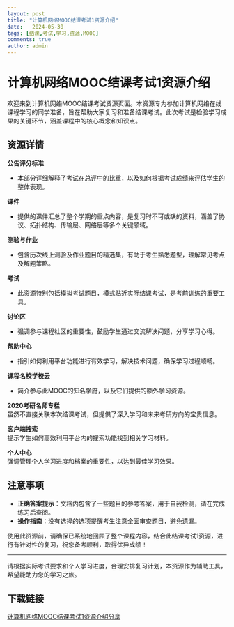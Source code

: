 ```yaml
---
layout: post
title: "计算机网络MOOC结课考试1资源介绍"
date:   2024-05-30
tags: [结课,考试,学习,资源,MOOC]
comments: true
author: admin
---
```

# 计算机网络MOOC结课考试1资源介绍

欢迎来到计算机网络MOOC结课考试资源页面。本资源专为参加计算机网络在线课程学习的同学准备，旨在帮助大家复习和准备结课考试。此次考试是检验学习成果的关键环节，涵盖课程中的核心概念和知识点。

## 资源详情

**公告评分标准**  
- 本部分详细解释了考试在总评中的比重，以及如何根据考试成绩来评估学生的整体表现。
  
**课件**  
- 提供的课件汇总了整个学期的重点内容，是复习时不可或缺的资料，涵盖了协议、拓扑结构、传输层、网络层等多个关键领域。

**测验与作业**  
- 包含历次线上测验及作业题目的精选集，有助于考生熟悉题型，理解常见考点及解题策略。

**考试**  
- 此资源特别包括模拟考试题目，模式贴近实际结课考试，是考前训练的重要工具。

**讨论区**  
- 强调参与课程社区的重要性，鼓励学生通过交流解决问题，分享学习心得。

**帮助中心**  
- 指引如何利用平台功能进行有效学习，解决技术问题，确保学习过程顺畅。

**课程名校学校云**  
- 简介参与此MOOC的知名学府，以及它们提供的额外学习资源。

**2020考研名师专栏**  
虽然不直接关联本次结课考试，但提供了深入学习和未来考研方向的宝贵信息。

**客户端搜索**  
提示学生如何高效利用平台内的搜索功能找到相关学习材料。

**个人中心**  
强调管理个人学习进度和档案的重要性，以达到最佳学习效果。

## 注意事项
- **正确答案提示**：文档内包含了一些题目的参考答案，用于自我检测，请在完成练习后查阅。
- **操作指南**：没有选择的选项提醒考生注意全面审查题目，避免遗漏。

使用此资源前，请确保已系统地回顾了整个课程内容，结合此结课考试1资源，进行有针对性的复习，祝您备考顺利，取得优异成绩！

---

请根据实际考试要求和个人学习进度，合理安排复习计划，本资源作为辅助工具，希望能助力您的学习之旅。

## 下载链接

[计算机网络MOOC结课考试1资源介绍分享](https://pan.quark.cn/s/849ce6986cc5)